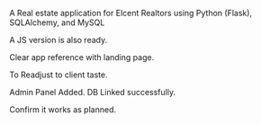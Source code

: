 A Real estate application for Elcent Realtors using Python (Flask), SQLAlchemy, and MySQL

A JS version is also ready.

Clear app reference with landing page. 

To Readjust to client taste.

Admin Panel Added. DB Linked successfully. 

Confirm it works as planned. 
